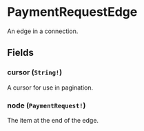 # PaymentRequestEdge

An edge in a connection.

## Fields

### cursor (`String!`)
A cursor for use in pagination.

### node (`PaymentRequest!`)
The item at the end of the edge.
